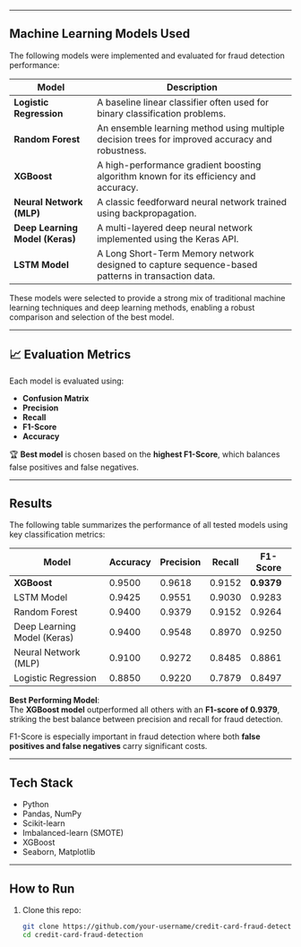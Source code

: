 
---



##  Machine Learning Models Used

The following models were implemented and evaluated for fraud detection performance:

| Model                          | Description |
|-------------------------------|-------------|
| **Logistic Regression**        | A baseline linear classifier often used for binary classification problems. |
| **Random Forest**              | An ensemble learning method using multiple decision trees for improved accuracy and robustness. |
| **XGBoost**                    | A high-performance gradient boosting algorithm known for its efficiency and accuracy. |
| **Neural Network (MLP)**       | A classic feedforward neural network trained using backpropagation. |
| **Deep Learning Model (Keras)**| A multi-layered deep neural network implemented using the Keras API. |
| **LSTM Model**                 | A Long Short-Term Memory network designed to capture sequence-based patterns in transaction data. |

These models were selected to provide a strong mix of traditional machine learning techniques and deep learning methods, enabling a robust comparison and selection of the best model.



---

## 📈 Evaluation Metrics

Each model is evaluated using:
- **Confusion Matrix**
- **Precision**
- **Recall**
- **F1-Score**
- **Accuracy**

🏆 **Best model** is chosen based on the **highest F1-Score**, which balances false positives and false negatives.

---

## Results

The following table summarizes the performance of all tested models using key classification metrics:

| Model                         | Accuracy | Precision | Recall   | F1-Score |
|------------------------------|----------|-----------|----------|----------|
| **XGBoost**                  | 0.9500   | 0.9618    | 0.9152   | **0.9379** |
| LSTM Model                   | 0.9425   | 0.9551    | 0.9030   | 0.9283   |
| Random Forest                | 0.9400   | 0.9379    | 0.9152   | 0.9264   |
| Deep Learning Model (Keras)  | 0.9400   | 0.9548    | 0.8970   | 0.9250   |
| Neural Network (MLP)         | 0.9100   | 0.9272    | 0.8485   | 0.8861   |
| Logistic Regression          | 0.8850   | 0.9220    | 0.7879   | 0.8497   |

**Best Performing Model**:  
The **XGBoost model** outperformed all others with an **F1-score of 0.9379**, striking the best balance between precision and recall for fraud detection.

F1-Score is especially important in fraud detection where both **false positives and false negatives** carry significant costs.


---

##  Tech Stack

- Python
- Pandas, NumPy
- Scikit-learn
- Imbalanced-learn (SMOTE)
- XGBoost
- Seaborn, Matplotlib

---

## How to Run

1. Clone this repo:
   ```bash
   git clone https://github.com/your-username/credit-card-fraud-detection.git
   cd credit-card-fraud-detection

